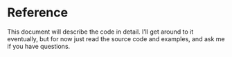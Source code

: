 # Reference

This document will describe the code in detail. I’ll get around to it eventually, but for now just read the source code and examples, and ask me if you have questions.
